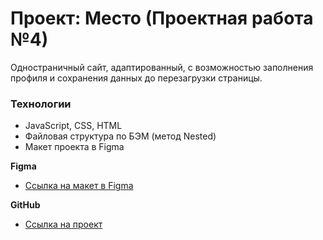 # Проект: Место (Проектная работа №4)

Одностраничный сайт, адаптированный, с возможностью заполнения профиля и сохранения данных до перезагрузки страницы.

### Технологии

* JavaScript, CSS, HTML
* Файловая структура по БЭМ (метод Nested)
* Макет проекта в Figma

**Figma**

* [Ссылка на макет в Figma](https://www.figma.com/file/2cn9N9jSkmxD84oJik7xL7/JavaScript.-Sprint-4?node-id=0%3A1)

**GitHub**

* [Ссылка на проект](https://annakoby.github.io/mesto/)
